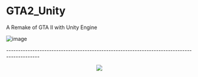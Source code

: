 # GTA2_Unity
A Remake of GTA II with Unity Engine

![image](https://user-images.githubusercontent.com/100194436/214065816-c497c2c3-b2cd-4ccc-88ab-7f4508631a5b.png)

<p>--------------------------------------------------------------------------------------------</p>

<p align="center"><img src=/Readme/GG1.gif></p>

